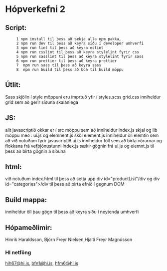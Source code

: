 # Hópverkefni 2

## Script:
         1 npm install til þess að sækja alla npm pakka,
         2 npm run dev til þess að keyra síðu í developer umhverfi
         3 npm run lint til þess að keyra eslint 
         4 npm run csslint til þess að keyra stylelint fyrir css
         5 npm run sasslint til þess að keyra stylelint fyrir sass
         6 npm run prettier til þess að keyra prettier 
         7  npm run sass til þess að keyra sass
         8  npm run build til þess að búa til build möppu 

## Útlit:
Sass skjölin í style möppuni eru imprtuð yfir í styles.scss
grid.css inniheldur grid sem að gerir síðuna skalanlega

## JS:
allt javascriptið okkar er í src möppu sem að inniheldur index.js skjal og lib möppu með : ui.js og elemnent.js sköl
element.js inniheldur öll elemtin sem að við notuðum fyrir javascriptið
ui.js inniheldur föll sem að birta vörurnar og flokkana frá vefþjónustunni
index.js sækir gögnin frá ui.js og elemnt.js til þess að birta gögnin á síðuna

## html:
við notuðum index.html til þess að setja upp div id="productList"/div og div id="categories">/div til þess að birta efnið í gegnum DOM

## Build mappa:
inniheldur öll þau gögn til þess að keyra síðu í neytenda umhverfi

## Hópameðlimir:
Hinrik Haraldsson, Björn Freyr Nielsen,Hjalti Freyr Magnússon
### HI netföng 
hih67@hi.is, bfn1@hi.is, hfm6@hi.is





   


